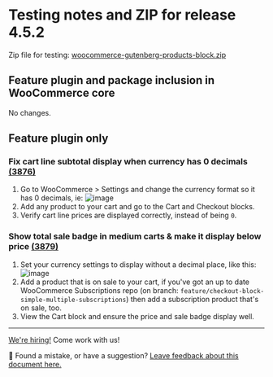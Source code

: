 # Testing notes and ZIP for release 4.5.2

Zip file for testing: [woocommerce-gutenberg-products-block.zip](https://github.com/woocommerce/woocommerce-gutenberg-products-block/files/6028194/woocommerce-gutenberg-products-block.zip)

## Feature plugin and package inclusion in WooCommerce core

No changes.

## Feature plugin only

### Fix cart line subtotal display when currency has 0 decimals [(3876)](https://github.com/woocommerce/woocommerce-gutenberg-products-block/pull/3876)

1. Go to WooCommerce > Settings and change the currency format so it has 0 decimals, ie:
   ![image](https://user-images.githubusercontent.com/3616980/108694932-fae92d00-74ff-11eb-8ab5-d2038527ea98.png)
2. Add any product to your cart and go to the Cart and Checkout blocks.
3. Verify cart line prices are displayed correctly, instead of being `0`.

### Show total sale badge in medium carts & make it display below price [(3879)](https://github.com/woocommerce/woocommerce-gutenberg-products-block/pull/3879)

1. Set your currency settings to display without a decimal place, like this: ![image](https://user-images.githubusercontent.com/3616980/108694932-fae92d00-74ff-11eb-8ab5-d2038527ea98.png)
1. Add a product that is on sale to your cart, if you've got an up to date WooCommerce Subscriptions repo (on branch: `feature/checkout-block-simple-multiple-subscriptions`) then add a subscription product that's on sale, too.
1. View the Cart block and ensure the price and sale badge display well.

<!-- FEEDBACK -->

---

[We're hiring!](https://woocommerce.com/careers/) Come work with us!

🐞 Found a mistake, or have a suggestion? [Leave feedback about this document here.](https://github.com/woocommerce/woocommerce-blocks/issues/new?assignees=&labels=type%3A+documentation&template=--doc-feedback.md&title=Feedback%20on%20./docs/internal-developers/testing/releases/452.md)

<!-- /FEEDBACK -->

